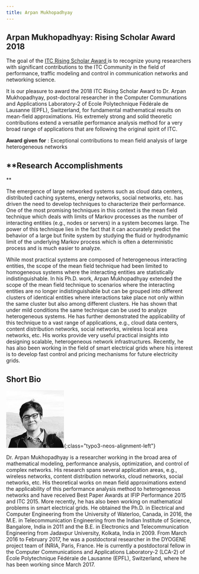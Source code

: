 ```yaml
---
title: Arpan Mukhopadhyay
---
```


## Arpan Mukhopadhyay: Rising Scholar Award 2018


The goal of the [ITC Rising Scholar Award ](/../awards.html) is to recognize young researchers with significant contributions to the ITC Community in the field of performance, traffic modeling and control in communication networks and networking science.


It is our pleasure to award the 2018 ITC Rising Scholar Award to Dr. Arpan Mukhopadhyay, post-doctoral researcher in the Computer Communations and Applications Laboratory-2 of Ecole Polytechnique Fédérale de Lausanne (EPFL), Switzerland, for fundamental mathematical results on mean-field approximations. His extremely strong and solid theoretic contributions extend a versatile performance analysis method for a very broad range of applications that are following the original spirit of ITC.

**Award given for** : Exceptional contributions to mean field analysis of large heterogeneous networks

## **Research Accomplishments
**

The emergence of large networked systems such as cloud data centers, distributed caching systems, energy networks, social networks, etc. has driven the need to develop techniques to characterize their performance. One of the most promising techniques in this context is the mean field technique which deals with limits of Markov processes as the number of interacting entities (e.g., nodes or servers) in a system becomes large. The power of this technique lies in the fact that it can accurately predict the behavior of a large but finite system by studying the fluid or hydrodynamic limit of the underlying Markov process which is often a deterministic process and is much easier to analyze.

While most practical systems are composed of heterogeneous interacting entities, the scope of the mean field technique had been limited to homogeneous systems where the interacting entities are statistically indistinguishable. In his Ph.D. work, Arpan Mukhopadhyay extended the scope of the mean field technique to scenarios where the interacting entities are no longer indistinguishable but can be grouped into different clusters of identical entities where interactions take place not only within the same cluster but also among different clusters. He has shown that under mild conditions the same technique can be used to analyze heterogeneous systems. He has further demonstrated the applicability of this technique to a vast range of applications, e.g., cloud data centers, content distribution networks, social networks, wireless local area networks, etc. His works provide very useful practical insights into designing scalable, heterogeneous network infrastructures. Recently, he has also been working in the field of smart electrical grids where his interest is to develop fast control and pricing mechanisms for future electricity grids.


## Short Bio

![](/assets/Persistent/arpan-156x155.jpeg){:class="typo3-neos-alignment-left"}

Dr. Arpan Mukhopadhyay is a researcher working in the broad area of mathematical modeling, performance analysis, optimization, and control of complex networks. His research spans several application areas, e.g., wireless networks, content distribution networks, cloud networks, social networks, etc. His theoretical works on mean field approximations extend the applicability of this performance analysis method to heterogeneous networks and have received Best Paper Awards at IFIP Performance 2015 and ITC 2015. More recently, he has also been working on mathematical problems in smart electrical grids. He obtained the Ph.D. in Electrical and Computer Engineering from the University of Waterloo, Canada, in 2016, the M.E. in Telecommunication Engineering from the Indian Institute of Science, Bangalore, India in 2011 and the B.E. in Electronics and Telecommunication Engineering from Jadavpur University, Kolkata, India in 2009. From March 2016 to February 2017, he was a postdoctoral researcher in the DYOGENE project team of INRIA, Paris, France. He is currently a postdoctoral fellow in the Computer Communications and Applications Laboratory-2 (LCA-2) of École Polytechnique Fédérale de Lausanne (EPFL), Switzerland, where he has been working since March 2017.